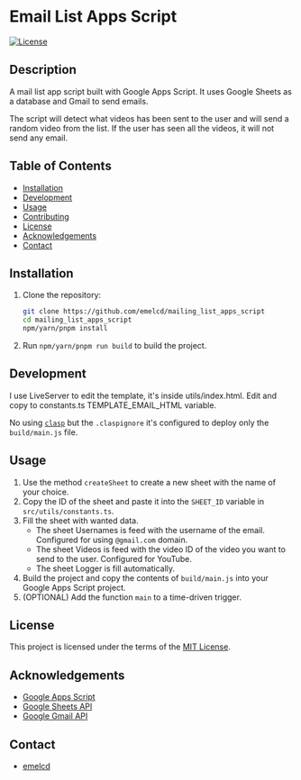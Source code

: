 # Email List Apps Script

[![License](https://img.shields.io/badge/license-MIT-blue.svg)](LICENSE)

## Description

A mail list app script built with Google Apps Script. It uses Google Sheets as a database and Gmail to send emails.

The script will detect what videos has been sent to the user and will send a random video from the list. If the user has seen all the videos, it will not send any email.

## Table of Contents

- [Installation](#installation)
- [Development](#development)
- [Usage](#usage)
- [Contributing](#contributing)
- [License](#license)
- [Acknowledgements](#acknowledgements)
- [Contact](#contact)

## Installation

1. Clone the repository:

   ```bash
   git clone https://github.com/emelcd/mailing_list_apps_script
   cd mailing_list_apps_script
   npm/yarn/pnpm install
   ```

2. Run `npm/yarn/pnpm run build` to build the project.

## Development

I use LiveServer to edit the template, it's inside utils/index.html. Edit and copy to constants.ts TEMPLATE_EMAIL_HTML variable.

No using [`clasp`](https://github.com/google/clasp) but the `.claspignore` it's configured to deploy only the `build/main.js` file.

## Usage

1. Use the method `createSheet` to create a new sheet with the name of your choice.
2. Copy the ID of the sheet and paste it into the `SHEET_ID` variable in `src/utils/constants.ts`.
3. Fill the sheet with wanted data.
   - The sheet Usernames is feed with the username of the email. Configured for using `@gmail.com` domain.
   - The sheet Videos is feed with the video ID of the video you want to send to the user. Configured for YouTube.
   - The sheet Logger is fill automatically.
4. Build the project and copy the contents of `build/main.js` into your Google Apps Script project.
5. (OPTIONAL) Add the function `main` to a time-driven trigger.

## License

This project is licensed under the terms of the [MIT License](LICENSE).

## Acknowledgements

- [Google Apps Script](https://developers.google.com/apps-script)
- [Google Sheets API](https://developers.google.com/sheets/api)
- [Google Gmail API](https://developers.google.com/gmail/api)

## Contact

- [emelcd](mailto:mortadelatrix@proton.me)
